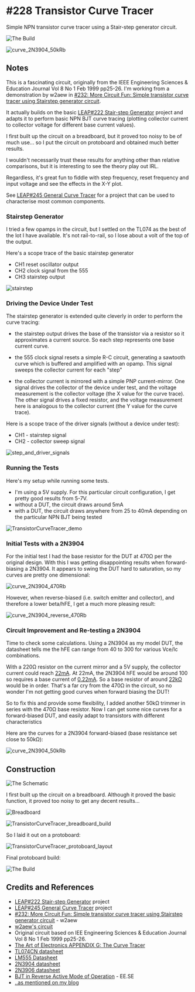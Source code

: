 # #228 Transistor Curve Tracer

Simple NPN transistor curve tracer using a Stair-step generator circuit.

![The Build](./assets/TransistorCurveTracer_build.jpg?raw=true)

![curve_2N3904_50kRb](./assets/curve_2N3904_50kRb.gif?raw=true)

## Notes

This is a fascinating circuit, originally from the IEEE Engineering Sciences & Education Journal Vol 8 No 1 Feb 1999 pp25-26.
I'm working from a demonstration by w2aew in [#232: More Circuit Fun: Simple transistor curve tracer using Stairstep generator circuit](https://youtu.be/ZOLLoa2fH24).

It actually builds on the basic [LEAP#222 Stair-step Generator](../StairStepGenerator/) project and adapts it to perform
basic NPN BJT curve tracing (plotting collector current to collector voltage for different base current values).

I first built up the circuit on a breadboard, but it proved too noisy to be of much use...
so I put the circuit on protoboard and obtained much better results.

I wouldn't necessarily trust these results for anything other than relative comparisons,
but it is interesting to see the theory play out IRL.

Regardless, it's great fun to fiddle with step frequency, reset frequency and input voltage and see the effects in the X-Y plot.

See [LEAP#245 General Curve Tracer](../GeneralCurveTracer/) for a project that can be used to characterise most common components.

### Stairstep Generator

I tried a few opamps in the circuit, but I settled on the TL074 as the best of the lot I have available.
It's not rail-to-rail, so I lose about a volt of the top of the output.

Here's a scope trace of the basic stairstep generator

* CH1 reset oscillator output
* CH2 clock signal from the 555
* CH3 stairstep output

![stairstep](./assets/stairstep.gif?raw=true)

### Driving the Device Under Test

The stairstep generator is extended quite cleverly in order to perform the curve tracing:

* the stairstep output drives the base of the transistor via a resistor so it approximates a current source.
So each step represents one base current curve.

* the 555 clock signal resets a simple R-C circuit, generating a sawtooth curve which is buffered and amplified with an opamp. This signal sweeps the collector current for each "step"

* the collector current is mirrored with a simple PNP current-mirror. One signal drives the collector of the device under test,
and the voltage measurement is the collector voltage (the X value for the curve trace). The other signal drives a fixed resistor,
and the voltage measurement here is analogous to the collector current (the Y value for the curve trace).

Here is a scope trace of the driver signals (without a device under test):

* CH1 - stairstep signal
* CH2 - collector sweep signal

![step_and_driver_signals](./assets/step_and_driver_signals.gif?raw=true)

### Running the Tests

Here's my setup while running some tests.

* I'm using a 5V supply. For this particular circuit configuration, I get pretty good results from 5-7V.
* without a DUT, the circuit draws around 5mA
* with a DUT, the circuit draws anywhere from 25 to 40mA depending on the particular NPN BJT being tested

![TransistorCurveTracer_demo](./assets/TransistorCurveTracer_demo.jpg?raw=true)

### Initial Tests with a 2N3904

For the initial test I had the base resistor for the DUT at 470Ω per the original design.
With this I was getting disappointing results when forward-biasing a 2N3904.
It appears to swing the DUT hard to saturation, so my curves are pretty one dimensional:

![curve_2N3904_470Rb](./assets/curve_2N3904_470Rb.gif?raw=true)

However, when reverse-biased (i.e. switch emitter and collector), and therefore a lower beta/hFE,
I get a much more pleasing result:

![curve_2N3904_reverse_470Rb](./assets/curve_2N3904_reverse_470Rb.gif?raw=true)

### Circuit Improvement and Re-testing a 2N3904

Time to check some calculations. Using a 2N3904 as my model DUT, the datasheet tells me the hFE can range from 40 to 300 for various Vce/Ic combinations.

With a 220Ω resistor on the current mirror and a 5V supply, the collector current could reach [22mA](https://www.wolframalpha.com/input/?i=5V%2F220%CE%A9). At 22mA, the 2N3904 hFE would be around 100 so requires a base current of [0.22mA](https://www.wolframalpha.com/input/?i=5V%2F220%CE%A9%2F100). So a base resistor of around [22kΩ](https://www.wolframalpha.com/input/?i=5V%2F(5V%2F220%CE%A9%2F100)) would be in order. That's a far cry from the 470Ω in the circuit, so no wonder I'm not getting good curves when forward biasing the DUT!

So to fix this and provide some flexibility, I added another 50kΩ trimmer in series with the 470Ω base resistor.
Now I can get some nice curves for a forward-biased DUT, and easily adapt to transistors with different characteristics

Here are the curves for a 2N3904 forward-biased (base resistance set close to 50kΩ):

![curve_2N3904_50kRb](./assets/curve_2N3904_50kRb.gif?raw=true)

## Construction

![The Schematic](./assets/TransistorCurveTracer_schematic.jpg?raw=true)

I first built up the circuit on a breadboard. Although it proved the basic function,
it proved too noisy to get any decent results...

![Breadboard](./assets/TransistorCurveTracer_bb.jpg?raw=true)

![TransistorCurveTracer_breadboard_build](./assets/TransistorCurveTracer_breadboard_build.jpg?raw=true)

So I laid it out on a protoboard:

![TransistorCurveTracer_protoboard_layout](./assets/TransistorCurveTracer_protoboard_layout.jpg?raw=true)

Final protoboard build:

![The Build](./assets/TransistorCurveTracer_build.jpg?raw=true)

## Credits and References

* [LEAP#222 Stair-step Generator](../StairStepGenerator/) project
* [LEAP#245 General Curve Tracer](../GeneralCurveTracer/) project
* [#232: More Circuit Fun: Simple transistor curve tracer using Stairstep generator circuit](https://youtu.be/ZOLLoa2fH24) - w2aew
* [w2aew's circuit](http://www.qsl.net/w2aew//youtube/curvetracer.pdf)
* Original circuit based on IEE Engineering Sciences & Education Journal Vol 8 No 1 Feb 1999 pp25-26.
* [The Art of Electronics APPENDIX G: The Curve Tracer](../../books/the-art-of-electronics/)
* [TL074CN datasheet](https://www.futurlec.com/Linear/TL074CN.shtml)
* [LM555 Datasheet](https://www.futurlec.com/Linear/LM555CN.shtml)
* [2N3904 datasheet](https://www.futurlec.com/Transistors/2N3904.shtml)
* [2N3906 datasheet](https://www.futurlec.com/Transistors/2N3906.shtml)
* [BJT in Reverse Active Mode of Operation](http://electronics.stackexchange.com/questions/29756/bjt-in-reverse-active-mode-of-operation) - EE.SE
* [..as mentioned on my blog](https://blog.tardate.com/2017/01/littlearduinoprojects228-transistor-curve-tracer.html)
